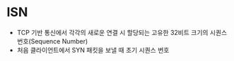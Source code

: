 # ISN
- TCP 기반 통신에서 각각의 새로운 연결 시 할당되는 고유한 32비트 크기의 시퀀스 번호(Sequence Number)
- 처음 클라이언트에서 SYN 패킷을 보낼 때 초기 시퀀스 번호